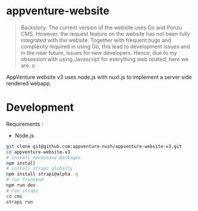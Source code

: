 
# appventure-website

> Backstory: The current version of the website uses Go and Ponzu CMS. However, the request feature on the website has not been fully integrated with the website. Together with frequent bugs and complexity required in using Go, this lead to development issues and in the near future, issues for new developers. Hence, due to my obsession with using Javascript for everything web related, here we are.
o

AppVenture website v3 uses node.js with nuxt.js to implement a server side rendered webapp.

# Development

Requirements :

* Node.js

```bash
git clone git@github.com:appventure-nush/appventure-website-v3.git
cd appventure-website-v3
# install necessary packages
npm install
# install strapi globally
npm install strapi@alpha -g
# run frontend
npm run dev
# run strapi
cd cms
strapi run
```
